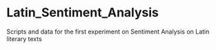 # Latin_Sentiment_Analysis
Scripts and data for the first experiment on Sentiment Analysis on Latin literary texts
